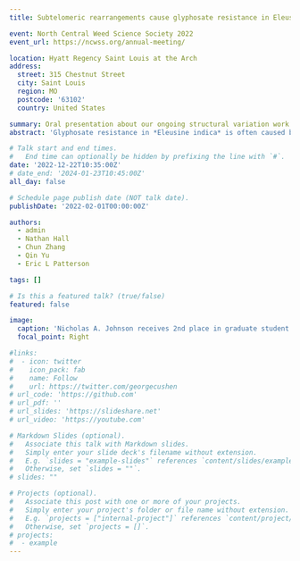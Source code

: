 ```yaml
---
title: Subtelomeric rearrangements cause glyphosate resistance in Eleusine indica

event: North Central Weed Science Society 2022
event_url: https://ncwss.org/annual-meeting/

location: Hyatt Regency Saint Louis at the Arch
address:
  street: 315 Chestnut Street
  city: Saint Louis
  region: MO
  postcode: '63102'
  country: United States

summary: Oral presentation about our ongoing structural variation work with glyphosate-resistant goosegrass
abstract: 'Glyphosate resistance in *Eleusine indica* is often caused by copy number variation of glyphosate’s target, *5-enolpyruvylshikimate-3-phosphate* (*EPSP*) synthase. In our project we wished to resolve the *EPSPS* CNV to better understand the mechanisms that led to its formation. After assembling chromosome scale genomes of both a susceptible and resistant individual and resequencing of eight individuals of both populations, we identified a novel, long, and highly repetitive *EPSPS* repeat structure. In the glyphosate-resistant *Eleusine indica* (goosegrass) individuals we studied, the 40kbp region flanking the *EPSPS* locus is located near the beginning of chromosome three in the subtelomere. Interestingly, across all resistant individuals, the 40kb region surrounding EPSPS is fused too, and co-duplicated with, a 35kbp region that is normally located around 1Mbp away from the *EPSPS* locus in glyphosate-susceptible individuals. Furthermore, highly repetitive, subtelomeric repeats, flank the entire coduplicated region. Long, repetitive genomic regions are difficult to resolve due to the redundancy of repeats leading to uncertainty in the assembly.  We are currently unable to fully resolve the location of the *EPSPS* CNV; however, we are able to partially resolve its location. Contigs with similar regions to the region surrounding *EPSPS* and the coduplicated region were self-aligned, depicted graphically, and visually assessed to characterize macro-structure of repeat regions. Contigs with similar repeat macro-structures were aligned manually to construct putative models of *EPSPS* fused with the coduplicated region. A final model, the EPSPS-Cassette, was validated by aligning raw PacBio reads to each manually assembled junction. This research provides a method for resolving highly repetitive region and gives strong evidence that the EPSPS-Cassette is tandemly duplicated in alternating forward and reverse copies in the subtelomeric region near the beginning of chromosome three. In the future, bacterial artificial chromosome sequencing should confirm these findings.'

# Talk start and end times.
#   End time can optionally be hidden by prefixing the line with `#`.
date: '2022-12-22T10:35:00Z'
# date_end: '2024-01-23T10:45:00Z'
all_day: false

# Schedule page publish date (NOT talk date).
publishDate: '2022-02-01T00:00:00Z'

authors:
  - admin
  - Nathan Hall
  - Chun Zhang
  - Qin Yu
  - Eric L Patterson

tags: []

# Is this a featured talk? (true/false)
featured: false

image:
  caption: 'Nicholas A. Johnson receives 2nd place in graduate student oral presentation competition at North Central Weed Science Society 2022'
  focal_point: Right

#links:
#  - icon: twitter
#    icon_pack: fab
#    name: Follow
#    url: https://twitter.com/georgecushen
# url_code: 'https://github.com'
# url_pdf: ''
# url_slides: 'https://slideshare.net'
# url_video: 'https://youtube.com'

# Markdown Slides (optional).
#   Associate this talk with Markdown slides.
#   Simply enter your slide deck's filename without extension.
#   E.g. `slides = "example-slides"` references `content/slides/example-slides.md`.
#   Otherwise, set `slides = ""`.
# slides: ""

# Projects (optional).
#   Associate this post with one or more of your projects.
#   Simply enter your project's folder or file name without extension.
#   E.g. `projects = ["internal-project"]` references `content/project/deep-learning/index.md`.
#   Otherwise, set `projects = []`.
# projects:
#  - example
---
```

